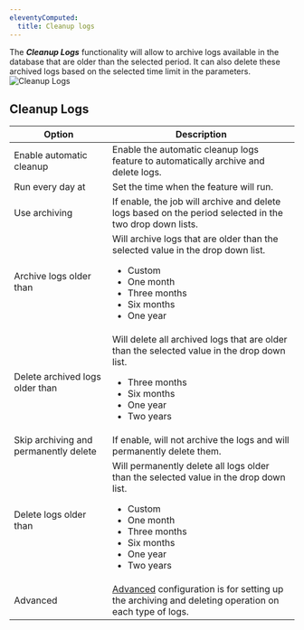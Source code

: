 ```yaml
---
eleventyComputed:
  title: Cleanup logs
---
```

The ***Cleanup Logs*** functionality will allow to archive logs available in the database that are older than the selected period. It can also delete these archived logs based on the selected time limit in the parameters.  
![Cleanup Logs](https://webdevolutions.azureedge.net/docs/en/server/ServerOp8160.png)

## Cleanup Logs
| Option                                | Description                                                                         |
|---------------------------------------|-------------------------------------------------------------------------------------|
| Enable automatic cleanup              | Enable the automatic cleanup logs feature to automatically archive and delete logs. |
| Run every day at                      | Set the time when the feature will run. |
| Use archiving                         | If enable, the job will archive and delete logs based on the period selected in the two drop down lists. |
| Archive logs older than               | Will archive logs that are older than the selected value in the drop down list.<ul><li>Custom</li><li>One month</li><li>Three months</li><li>Six months</li><li>One year</li></ul> |
| Delete archived logs older than       | Will delete all archived logs that are older than the selected value in the drop down list.<ul><li>Three months</li><li>Six months</li><li>One year</li><li>Two years</li></ul> |
| Skip archiving and permanently delete | If enable, will not archive the logs and will permanently delete them.              |
| Delete logs older than                | Will permanently delete all logs older than the selected value in the drop down list.<ul><li>Custom</li><li>One month</li><li>Three months</li><li>Six months</li><li>One year</li><li>Two years</li></ul> |
| Advanced                              | [Advanced](/server/web-interface/administration/logs/cleanup-logs/advanced-cleanup-logs-configuration/) configuration is for setting up the archiving and deleting operation on each type of logs. |
